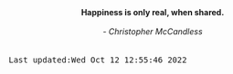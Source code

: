 
<div align="center"><b><span>Happiness is only real, when shared.</span></b><br><br><i> - Christopher McCandless</i></div>
<br><br><kbd>Last updated:Wed Oct 12 12:55:46 2022</kbd>